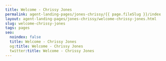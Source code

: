 ```yaml
---
title: Welcome - Chrissy Jones
permalink: agent-landing-pages/jones-chrissy/{{ page.fileSlug }}/index.html
layout: agent-landing-pages/jones-chrissy/welcome-chrissy-jones.html
slug: welcome-chrissy-jones
tags: pages
seo:
  noindex: false
  title: Welcome - Chrissy Jones
  og:title: Welcome - Chrissy Jones
  twitter:title: Welcome - Chrissy Jones
---
```



